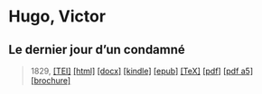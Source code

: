 # Hugo, Victor
## Le dernier jour d’un condamné

> 1829,  <a title="Source XML/TEI" class="mime48 tei" href="https://hurlus.github.io/tei/hugo1829_dernier-jour-condamne.xml">[TEI]</a>  <a title="HTML une page" class="mime48 html" href="https://hurlus.github.io/hugo1829_dernier-jour-condamne/hugo1829_dernier-jour-condamne.html">[html]</a>  <a title="Bureautique (LibreOffice, MS.Word)" class="mime48 docx" href="https://hurlus.github.io/hugo1829_dernier-jour-condamne/hugo1829_dernier-jour-condamne.docx">[docx]</a>  <a title="Amazon.kindle" class="mime48 mobi" href="https://hurlus.github.io/hugo1829_dernier-jour-condamne/hugo1829_dernier-jour-condamne.mobi">[kindle]</a>  <a title="EPUB, pour liseuses et téléphones" class="mime48 epub" href="https://hurlus.github.io/hugo1829_dernier-jour-condamne/hugo1829_dernier-jour-condamne.epub">[epub]</a>  <a title="LaTeX" class="mime48 tex" href="https://hurlus.github.io/hugo1829_dernier-jour-condamne/hugo1829_dernier-jour-condamne.tex">[TeX]</a>  <a title="PDF à imprimer, A4 2 colonnes" class="mime48 pdf" href="https://hurlus.github.io/hugo1829_dernier-jour-condamne/hugo1829_dernier-jour-condamne.pdf">[pdf]</a>  <a title="PDF à lire, A5 une colonne" class="mime48 a5" href="https://hurlus.github.io/hugo1829_dernier-jour-condamne/hugo1829_dernier-jour-condamne_a5.pdf">[pdf a5]</a>  <a title="Brochure à agrafer, pdf imposé pour imprimante recto/verso" class="mime48 brochure" href="https://hurlus.github.io/hugo1829_dernier-jour-condamne/hugo1829_dernier-jour-condamne_brochure.pdf">[brochure]</a> 
